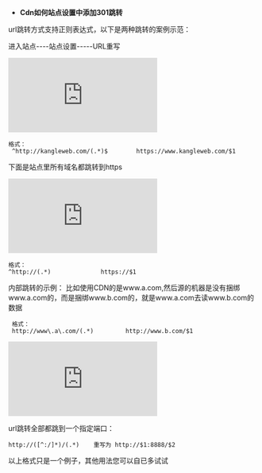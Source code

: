-  **Cdn如何站点设置中添加301跳转**

url跳转方式支持正则表达式，以下是两种跳转的案例示范：

进入站点----站点设置-----URL重写

![](http://54.151.143.251:4999/server/index.php?s=/api/attachment/visitFile/sign/6e39f567ac3fd565ddd78644c948f3c7)

```
格式：
 ^http://kangleweb.com/(.*)$        https://www.kangleweb.com/$1
```
下面是站点里所有域名都跳转到https

![](http://54.151.143.251:4999/server/index.php?s=/api/attachment/visitFile/sign/e76383071ed1367c30628d39a2bcb09c)

```
格式：
^http://(.*)              https://$1
```
内部跳转的示例：
比如使用CDN的是www.a.com,然后源的机器是没有捆绑www.a.com的，而是捆绑www.b.com的，就是www.a.com去读www.b.com的数据

```
 格式： 
 http://www\.a\.com/(.*)         http://www.b.com/$1
```

![](http://54.151.143.251:4999/server/index.php?s=/api/attachment/visitFile/sign/fbeeb096c392b89ffc7b4e29f9793e11)

url跳转全部都跳到一个指定端口：

```
http://([^:/]*)/(.*)    重写为 http://$1:8888/$2
```
以上格式只是一个例子，其他用法您可以自已多试试
